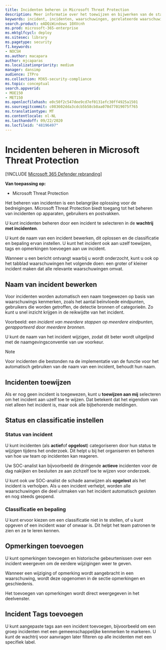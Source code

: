 ```yaml
---
title: Incidenten beheren in Microsoft Threat Protection
description: Meer informatie over het toewijzen en bijwerken van de status.
keywords: incident, incidenten, waarschuwingen, gerelateerde waarschuwingen, toewijzen, bijwerken, status, beheren, classificatie, Microsoft, 365, m365
search.product: eADQiWindows 10XVcnh
ms.prod: microsoft-365-enterprise
ms.mktglfcycl: deploy
ms.sitesec: library
ms.pagetype: security
f1.keywords:
- NOCSH
ms.author: macapara
author: mjcaparas
ms.localizationpriority: medium
manager: dansimp
audience: ITPro
ms.collection: M365-security-compliance
ms.topic: conceptual
search.appverid:
- MOE150
- MET150
ms.openlocfilehash: e0c50f2c547dee9cd7ef0131efc30ff4925a1501
ms.sourcegitcommit: c083602dda3cdcb5b58cb8aa070d77019075f765
ms.translationtype: MT
ms.contentlocale: nl-NL
ms.lasthandoff: 09/22/2020
ms.locfileid: "48196497"
---
```

# <a name="manage-incidents-in-microsoft-threat-protection"></a>Incidenten beheren in Microsoft Threat Protection

[!INCLUDE [Microsoft 365 Defender rebranding](../includes/microsoft-defender.md)]


**Van toepassing op:**
- Microsoft Threat Protection



Het beheren van incidenten is een belangrijke oplossing voor de bedreigingen. Microsoft Threat Protection biedt toegang tot het beheren van incidenten op apparaten, gebruikers en postvakken. 


U kunt incidenten beheren door een incident te selecteren in de **wachtrij met incidenten**. 

U kunt de naam van een incident bewerken, dit oplossen en de classificatie en bepaling ervan instellen. U kunt het incident ook aan uzelf toewijzen, tags en opmerkingen toevoegen aan uw incident.

Wanneer u een bericht ontvangt waarbij u wordt onderzocht, kunt u ook op het tabblad waarschuwingen het volgende doen: een groter of kleiner incident maken dat alle relevante waarschuwingen omvat.

## <a name="edit-incident-name"></a>Naam van incident bewerken
Voor incidenten worden automatisch een naam toegewezen op basis van waarschuwings kenmerken, zoals het aantal beïnvloede eindpunten, gebruikers die worden getroffen, de detectie bronnen of categorieën. Zo kunt u snel inzicht krijgen in de reikwijdte van het incident.

Voorbeeld: een *incident van meerdere stappen op meerdere eindpunten, gerapporteerd door meerdere bronnen.*

U kunt de naam van het incident wijzigen, zodat dit beter wordt uitgelijnd met de naamgevingsconventie van uw voorkeur.

> [!NOTE]
> Voor incidenten die bestonden na de implementatie van de functie voor het automatisch gebruiken van de naam van een incident, behoudt hun naam.



## <a name="assign-incidents"></a>Incidenten toewijzen
Als er nog geen incident is toegewezen, kunt u **toewijzen aan mij** selecteren om het incident aan uzelf toe te wijzen. Dat betekent dat het eigendom van niet alleen het incident is, maar ook alle bijbehorende meldingen.

## <a name="set-status-and-classification"></a>Status en classificatie instellen
### <a name="incident-status"></a>Status van incident
U kunt incidenten (als **actief**of **opgelost**) categoriseren door hun status te wijzigen tijdens het onderzoek. Dit helpt u bij het organiseren en beheren van hoe uw team op incidenten kan reageren.

Uw SOC-analist kan bijvoorbeeld de dringende **actieve** incidenten voor de dag nakijken en besluiten ze aan zichzelf toe te wijzen voor onderzoek.

U kunt ook uw SOC-analist de schade aanwijzen als **opgelost** als het incident is verholpen. Als u een incident verhelpt, worden alle waarschuwingen die deel uitmaken van het incident automatisch gesloten en nog steeds geopend. 

### <a name="classification-and-determination"></a>Classificatie en bepaling
U kunt ervoor kiezen om een classificatie niet in te stellen, of u kunt opgeven of een incident waar of onwaar is. Dit helpt het team patronen te zien en ze te leren kennen. 

## <a name="add-comments"></a>Opmerkingen toevoegen
U kunt opmerkingen toevoegen en historische gebeurtenissen over een incident weergeven om de eerdere wijzigingen weer te geven.

Wanneer een wijziging of opmerking wordt aangebracht in een waarschuwing, wordt deze opgenomen in de sectie opmerkingen en geschiedenis.

Het toevoegen van opmerkingen wordt direct weergegeven in het deelvenster.

## <a name="add-incident-tags"></a>Incident Tags toevoegen
U kunt aangepaste tags aan een incident toevoegen, bijvoorbeeld om een groep incidenten met een gemeenschappelijke kenmerken te markeren. U kunt de wachtrij voor aanvragen later filteren op alle incidenten met een specifiek label.
